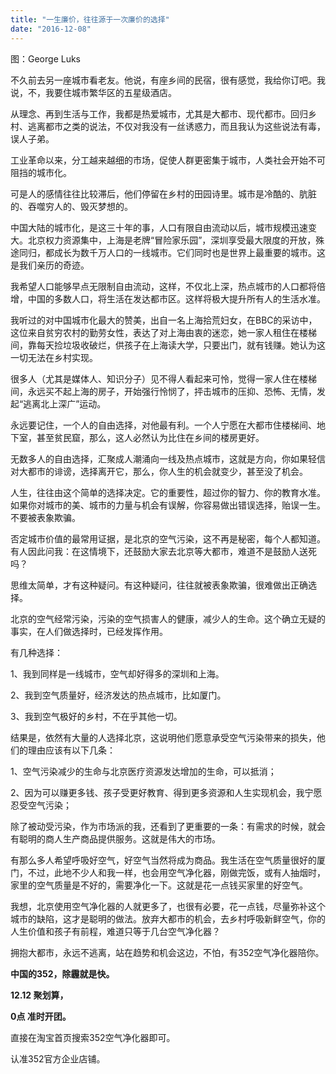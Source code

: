 ```yaml
---
title: "一生廉价，往往源于一次廉价的选择"
date: "2016-12-08"
---
```


图：George Luks

不久前去另一座城市看老友。他说，有座乡间的民宿，很有感觉，我给你订吧。我说，不，我要住城市繁华区的五星级酒店。

从理念、再到生活与工作，我都是热爱城市，尤其是大都市、现代都市。回归乡村、逃离都市之类的说法，不仅对我没有一丝诱惑力，而且我认为这些说法有毒，误人子弟。

工业革命以来，分工越来越细的市场，促使人群更密集于城市，人类社会开始不可阻挡的城市化。

可是人的感情往往比较滞后，他们停留在乡村的田园诗里。城市是冷酷的、肮脏的、吞噬穷人的、毁灭梦想的。

中国大陆的城市化，是这三十年的事，人口有限自由流动以后，城市规模迅速变大。北京权力资源集中，上海是老牌“冒险家乐园”，深圳享受最大限度的开放，殊途同归，都成长为数千万人口的一线城市。它们同时也是世界上最重要的城市。这是我们亲历的奇迹。

我希望人口能够早点无限制自由流动，这样，不仅北上深，热点城市的人口都将倍增，中国的多数人口，将生活在发达都市区。这样将极大提升所有人的生活水准。

我听过的对中国城市化最大的赞美，出自一名上海拾荒妇女，在BBC的采访中，这位来自贫穷农村的勤劳女性，表达了对上海由衷的迷恋，她一家人租住在楼梯间，靠每天捡垃圾收破烂，供孩子在上海读大学，只要出门，就有钱赚。她认为这一切无法在乡村实现。

很多人（尤其是媒体人、知识分子）见不得人看起来可怜，觉得一家人住在楼梯间，永远买不起上海的房子，开始强行怜悯了，抨击城市的压抑、恐怖、无情，发起“逃离北上深广”运动。

永远要记住，一个人的自由选择，对他最有利。一个人宁愿在大都市住楼梯间、地下室，甚至贫民窟，那么，这人必然认为比住在乡间的楼房更好。

无数多人的自由选择，汇聚成人潮涌向一线及热点城市，这就是方向，你如果轻信对大都市的诽谤，选择离开它，那么，你人生的机会就变少，甚至没了机会。  

人生，往往由这个简单的选择决定。它的重要性，超过你的智力、你的教育水准。如果你对城市的美、城市的力量与机会有误解，你容易做出错误选择，贻误一生。不要被表象欺骗。

否定城市价值的最常用证据，是北京的空气污染，这不再是秘密，每个人都知道。有人因此问我：在这情境下，还鼓励大家去北京等大都市，难道不是鼓励人送死吗？

思维太简单，才有这种疑问。有这种疑问，往往就被表象欺骗，很难做出正确选择。

北京的空气经常污染，污染的空气损害人的健康，减少人的生命。这个确立无疑的事实，在人们做选择时，已经发挥作用。

有几种选择：

1、我到同样是一线城市，空气却好得多的深圳和上海。

2、我到空气质量好，经济发达的热点城市，比如厦门。

3、我到空气极好的乡村，不在乎其他一切。

结果是，依然有大量的人选择北京，这说明他们愿意承受空气污染带来的损失，他们的理由应该有以下几条：  

1、空气污染减少的生命与北京医疗资源发达增加的生命，可以抵消；

2、因为可以赚更多钱、孩子受更好教育、得到更多资源和人生实现机会，我宁愿忍受空气污染；

除了被动受污染，作为市场派的我，还看到了更重要的一条：有需求的时候，就会有聪明的商人生产商品提供服务。这就是伟大的市场。

有那么多人希望呼吸好空气，好空气当然将成为商品。我生活在空气质量很好的厦门，不过，此地不少人和我一样，也会用空气净化器，刚做完饭，或有人抽烟时，家里的空气质量是不好的，需要净化一下。这就是花一点钱买家里的好空气。

我想，北京使用空气净化器的人就更多了，也很有必要，花一点钱，尽量弥补这个城市的缺陷，这才是聪明的做法。放弃大都市的机会，去乡村呼吸新鲜空气，你的人生价值和孩子有前程，难道只等于几台空气净化器？

拥抱大都市，永远不逃离，站在趋势和机会这边，不怕，有352空气净化器陪你。

**中国的352，除霾就是快。**

**12.12 聚划算，**

**0点 准时开团。**

直接在淘宝首页搜索352空气净化器即可。

认准352官方企业店铺。
